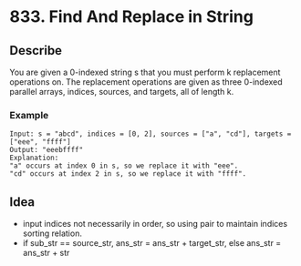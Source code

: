 # 833. Find And Replace in String
## Describe
You are given a 0-indexed string s that you must perform k replacement operations on. The replacement operations are given as three 0-indexed parallel arrays, indices, sources, and targets, all of length k.

### Example
  ```
  Input: s = "abcd", indices = [0, 2], sources = ["a", "cd"], targets = ["eee", "ffff"]
  Output: "eeebffff"
  Explanation:
  "a" occurs at index 0 in s, so we replace it with "eee".
  "cd" occurs at index 2 in s, so we replace it with "ffff".
  ```
## Idea
* input indices not necessarily in order, so using pair to maintain indices sorting relation.
* if sub_str == source_str, ans_str = ans_str + target_str, else ans_str = ans_str + str
